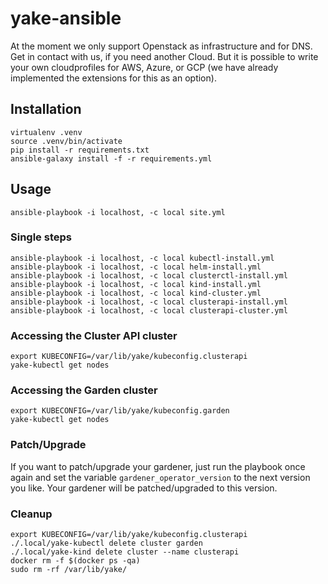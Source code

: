 # yake-ansible

At the moment we only support Openstack as infrastructure and for DNS. Get in contact with us, if you need another Cloud.
But it is possible to write your own cloudprofiles for AWS, Azure, or GCP (we have already implemented the extensions for this as an option).

## Installation

```
virtualenv .venv
source .venv/bin/activate
pip install -r requirements.txt
ansible-galaxy install -f -r requirements.yml
```

## Usage

```
ansible-playbook -i localhost, -c local site.yml
```

### Single steps

```
ansible-playbook -i localhost, -c local kubectl-install.yml
ansible-playbook -i localhost, -c local helm-install.yml
ansible-playbook -i localhost, -c local clusterctl-install.yml
ansible-playbook -i localhost, -c local kind-install.yml
ansible-playbook -i localhost, -c local kind-cluster.yml
ansible-playbook -i localhost, -c local clusterapi-install.yml
ansible-playbook -i localhost, -c local clusterapi-cluster.yml
```

### Accessing the Cluster API cluster

```
export KUBECONFIG=/var/lib/yake/kubeconfig.clusterapi
yake-kubectl get nodes
```

### Accessing the Garden cluster

```
export KUBECONFIG=/var/lib/yake/kubeconfig.garden
yake-kubectl get nodes
```

### Patch/Upgrade
If you want to patch/upgrade your gardener, just run the playbook once again and set the variable `gardener_operator_version` to the next version you like. Your gardener will be patched/upgraded to this version.

### Cleanup

```
export KUBECONFIG=/var/lib/yake/kubeconfig.clusterapi
./.local/yake-kubectl delete cluster garden
./.local/yake-kind delete cluster --name clusterapi
docker rm -f $(docker ps -qa)
sudo rm -rf /var/lib/yake/
```
